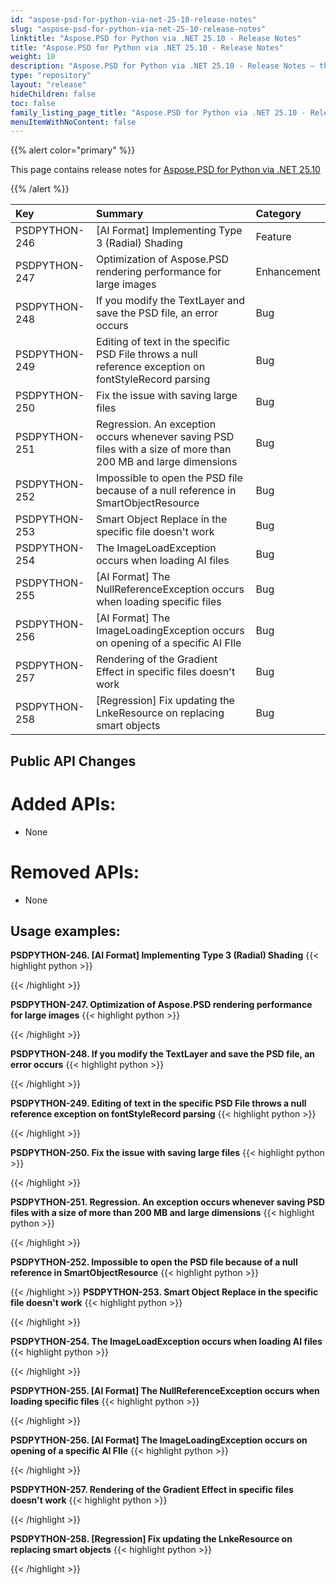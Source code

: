```yaml
---
id: "aspose-psd-for-python-via-net-25-10-release-notes"
slug: "aspose-psd-for-python-via-net-25-10-release-notes"
linktitle: "Aspose.PSD for Python via .NET 25.10 - Release Notes"
title: "Aspose.PSD for Python via .NET 25.10 - Release Notes"
weight: 10
description: "Aspose.PSD for Python via .NET 25.10 - Release Notes – the latest updates and fixes."
type: "repository"
layout: "release"
hideChildren: false
toc: false
family_listing_page_title: "Aspose.PSD for Python via .NET 25.10 - Release Notes"
menuItemWithNoContent: false
---
```


{{% alert color="primary" %}}

This page contains release notes for [Aspose.PSD for Python via .NET 25.10](https://pypi.org/project/aspose-psd/)

{{% /alert %}}

| **Key**       | **Summary**                                                                               | **Category** |
|:--------------|:--------------------------------------------------------------------------------------------|:-------------|
| PSDPYTHON-246 | [AI Format] Implementing Type 3 (Radial) Shading                                          | Feature      |
| PSDPYTHON-247 | Optimization of Aspose.PSD rendering performance for large images                         | Enhancement  |
| PSDPYTHON-248 | If you modify the TextLayer and save the PSD file, an error occurs                        | Bug          |
| PSDPYTHON-249 | Editing of text in the specific PSD File throws a null reference exception on fontStyleRecord parsing          | Bug          |
| PSDPYTHON-250 | Fix the issue with saving large files                                                     | Bug          |
| PSDPYTHON-251 | Regression. An exception occurs whenever saving PSD files with a size of more than 200 MB and large dimensions | Bug          |
| PSDPYTHON-252 | Impossible to open the PSD file because of a null reference in SmartObjectResource        | Bug          |
| PSDPYTHON-253 | Smart Object Replace in the specific file doesn't work                                    | Bug          |
| PSDPYTHON-254 | The ImageLoadException occurs when loading AI files                                       | Bug          |
| PSDPYTHON-255 | [AI Format] The NullReferenceException occurs when loading specific files                 | Bug          |
| PSDPYTHON-256 | [AI Format] The ImageLoadingException occurs on opening of a specific AI FIle             | Bug          |
| PSDPYTHON-257 | Rendering of the Gradient Effect in specific files doesn't work                           | Bug          |
| PSDPYTHON-258 | [Regression] Fix updating the LnkeResource on replacing smart objects                     | Bug          |



## **Public API Changes**
# **Added APIs:**
- None

# **Removed APIs:**
- None

## **Usage examples:**

**PSDPYTHON-246. [AI Format] Implementing Type 3 (Radial) Shading**
{{< highlight python >}}
       
{{< /highlight >}}

**PSDPYTHON-247. Optimization of Aspose.PSD rendering performance for large images**
{{< highlight python >}}
       
{{< /highlight >}}

**PSDPYTHON-248. If you modify the TextLayer and save the PSD file, an error occurs**
{{< highlight python >}}
       
{{< /highlight >}}

**PSDPYTHON-249. Editing of text in the specific PSD File throws a null reference exception on fontStyleRecord parsing**
{{< highlight python >}}
       
{{< /highlight >}}

**PSDPYTHON-250. Fix the issue with saving large files**
{{< highlight python >}}
       
{{< /highlight >}}

**PSDPYTHON-251. Regression. An exception occurs whenever saving PSD files with a size of more than 200 MB and large dimensions**
{{< highlight python >}}
       
{{< /highlight >}}

**PSDPYTHON-252. Impossible to open the PSD file because of a null reference in SmartObjectResource**
{{< highlight python >}}
       
{{< /highlight >}}
**PSDPYTHON-253. Smart Object Replace in the specific file doesn't work**
{{< highlight python >}}
       
{{< /highlight >}}

**PSDPYTHON-254. The ImageLoadException occurs when loading AI files**
{{< highlight python >}}
       
{{< /highlight >}}

**PSDPYTHON-255. [AI Format] The NullReferenceException occurs when loading specific files**
{{< highlight python >}}
       
{{< /highlight >}}

**PSDPYTHON-256. [AI Format] The ImageLoadingException occurs on opening of a specific AI FIle**
{{< highlight python >}}
       
{{< /highlight >}}


**PSDPYTHON-257. Rendering of the Gradient Effect in specific files doesn't work**
{{< highlight python >}}
       
{{< /highlight >}}

**PSDPYTHON-258. [Regression] Fix updating the LnkeResource on replacing smart objects**
{{< highlight python >}}
       
{{< /highlight >}}